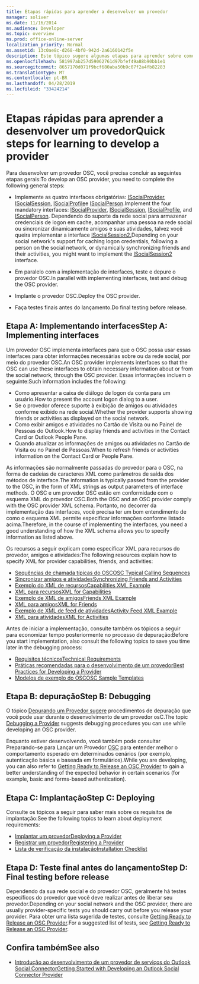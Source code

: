 ```yaml
---
title: Etapas rápidas para aprender a desenvolver um provedor
manager: soliver
ms.date: 11/16/2014
ms.audience: Developer
ms.topic: overview
ms.prod: office-online-server
localization_priority: Normal
ms.assetid: 13c0ae8c-d268-4bf0-942d-2a6160142f5e
description: Este tópico sugere algumas etapas para aprender sobre como desenvolver um provedor do Outlook Social Connector (OSC).
ms.openlocfilehash: 581997ab257d59062761d97bfef49a88b90bb1e1
ms.sourcegitcommit: 8657170d071f9bcf680aba50b9c07f2a4fb82283
ms.translationtype: MT
ms.contentlocale: pt-BR
ms.lasthandoff: 04/28/2019
ms.locfileid: "33424214"
---
```

# <a name="quick-steps-for-learning-to-develop-a-provider"></a><span data-ttu-id="b3091-103">Etapas rápidas para aprender a desenvolver um provedor</span><span class="sxs-lookup"><span data-stu-id="b3091-103">Quick steps for learning to develop a provider</span></span>

<span data-ttu-id="b3091-104">Para desenvolver um provedor OSC, você precisa concluir as seguintes etapas gerais:</span><span class="sxs-lookup"><span data-stu-id="b3091-104">To develop an OSC provider, you need to complete the following general steps:</span></span>
  
- <span data-ttu-id="b3091-105">Implemente as quatro interfaces obrigatórias: [ISocialProvider](isocialprovideriunknown.md), [ISocialSession](isocialsessioniunknown.md), [ISocialProfile](isocialprofileisocialperson.md)e [ISocialPerson](isocialpersoniunknown.md).</span><span class="sxs-lookup"><span data-stu-id="b3091-105">Implement the four mandatory interfaces: [ISocialProvider](isocialprovideriunknown.md), [ISocialSession](isocialsessioniunknown.md), [ISocialProfile](isocialprofileisocialperson.md), and [ISocialPerson](isocialpersoniunknown.md).</span></span> <span data-ttu-id="b3091-106">Dependendo do suporte da rede social para armazenar credenciais de logon em cache, acompanhar uma pessoa na rede social ou sincronizar dinamicamente amigos e suas atividades, talvez você queira implementar a interface [ISocialSession2.](isocialsession2iunknown.md)</span><span class="sxs-lookup"><span data-stu-id="b3091-106">Depending on your social network's support for caching logon credentials, following a person on the social network, or dynamically synchronizing friends and their activities, you might want to implement the [ISocialSession2](isocialsession2iunknown.md) interface.</span></span> 
    
- <span data-ttu-id="b3091-107">Em paralelo com a implementação de interfaces, teste e depure o provedor OSC.</span><span class="sxs-lookup"><span data-stu-id="b3091-107">In parallel with implementing interfaces, test and debug the OSC provider.</span></span> 

- <span data-ttu-id="b3091-108">Implante o provedor OSC.</span><span class="sxs-lookup"><span data-stu-id="b3091-108">Deploy the OSC provider.</span></span>  

- <span data-ttu-id="b3091-109">Faça testes finais antes do lançamento.</span><span class="sxs-lookup"><span data-stu-id="b3091-109">Do final testing before release.</span></span>
    
## <a name="step-a-implementing-interfaces"></a><span data-ttu-id="b3091-110">Etapa A: Implementando interfaces</span><span class="sxs-lookup"><span data-stu-id="b3091-110">Step A: Implementing interfaces</span></span>

<span data-ttu-id="b3091-111">Um provedor OSC implementa interfaces para que o OSC possa usar essas interfaces para obter informações necessárias sobre ou da rede social, por meio do provedor OSC.</span><span class="sxs-lookup"><span data-stu-id="b3091-111">An OSC provider implements interfaces so that the OSC can use these interfaces to obtain necessary information about or from the social network, through the OSC provider.</span></span> <span data-ttu-id="b3091-112">Essas informações incluem o seguinte:</span><span class="sxs-lookup"><span data-stu-id="b3091-112">Such information includes the following:</span></span>
  
- <span data-ttu-id="b3091-113">Como apresentar a caixa de diálogo de logon da conta para um usuário.</span><span class="sxs-lookup"><span data-stu-id="b3091-113">How to present the account logon dialog to a user.</span></span>    
- <span data-ttu-id="b3091-114">Se o provedor oferece suporte à exibição de amigos ou atividades conforme exibido na rede social.</span><span class="sxs-lookup"><span data-stu-id="b3091-114">Whether the provider supports showing friends or activities as displayed on the social network.</span></span>    
- <span data-ttu-id="b3091-115">Como exibir amigos e atividades no Cartão de Visita ou no Painel de Pessoas do Outlook.</span><span class="sxs-lookup"><span data-stu-id="b3091-115">How to display friends and activities in the Contact Card or Outlook People Pane.</span></span>     
- <span data-ttu-id="b3091-116">Quando atualizar as informações de amigos ou atividades no Cartão de Visita ou no Painel de Pessoas.</span><span class="sxs-lookup"><span data-stu-id="b3091-116">When to refresh friends or activities information on the Contact Card or People Pane.</span></span>
    
<span data-ttu-id="b3091-117">As informações são normalmente passadas do provedor para o OSC, na forma de cadeias de caracteres XML como parâmetros de saída dos métodos de interface.</span><span class="sxs-lookup"><span data-stu-id="b3091-117">The information is typically passed from the provider to the OSC, in the form of XML strings as output parameters of interface methods.</span></span> <span data-ttu-id="b3091-118">O OSC e um provedor OSC estão em conformidade com o esquema XML do provedor OSC.</span><span class="sxs-lookup"><span data-stu-id="b3091-118">Both the OSC and an OSC provider comply with the OSC provider XML schema.</span></span> <span data-ttu-id="b3091-119">Portanto, no decorrer da implementação das interfaces, você precisa ter um bom entendimento de como o esquema XML permite especificar informações conforme listado acima.</span><span class="sxs-lookup"><span data-stu-id="b3091-119">Therefore, in the course of implementing the interfaces, you need a good understanding of how the XML schema allows you to specify information as listed above.</span></span> 

<span data-ttu-id="b3091-120">Os recursos a seguir explicam como especificar XML para recursos do provedor, amigos e atividades:</span><span class="sxs-lookup"><span data-stu-id="b3091-120">The following resources explain how to specify XML for provider capabilities, friends, and activities:</span></span>
  
- [<span data-ttu-id="b3091-121">Sequências de chamada típicas do OSC</span><span class="sxs-lookup"><span data-stu-id="b3091-121">OSC Typical Calling Sequences</span></span>](osc-typical-calling-sequences.md)    
- [<span data-ttu-id="b3091-122">Sincronizar amigos e atividades</span><span class="sxs-lookup"><span data-stu-id="b3091-122">Synchronizing Friends and Activities</span></span>](synchronizing-friends-and-activities.md)    
- [<span data-ttu-id="b3091-123">Exemplo do XML de recursos</span><span class="sxs-lookup"><span data-stu-id="b3091-123">Capabilities XML Example</span></span>](capabilities-xml-example.md)   
- [<span data-ttu-id="b3091-124">XML para recursos</span><span class="sxs-lookup"><span data-stu-id="b3091-124">XML for Capabilities</span></span>](xml-for-capabilities.md)    
- [<span data-ttu-id="b3091-125">Exemplo de XML de amigos</span><span class="sxs-lookup"><span data-stu-id="b3091-125">Friends XML Example</span></span>](friends-xml-example.md)    
- [<span data-ttu-id="b3091-126">XML para amigos</span><span class="sxs-lookup"><span data-stu-id="b3091-126">XML for Friends</span></span>](xml-for-friends.md)   
- [<span data-ttu-id="b3091-127">Exemplo de XML de feed de atividades</span><span class="sxs-lookup"><span data-stu-id="b3091-127">Activity Feed XML Example</span></span>](activity-feed-xml-example.md)   
- [<span data-ttu-id="b3091-128">XML para atividades</span><span class="sxs-lookup"><span data-stu-id="b3091-128">XML for Activities</span></span>](xml-for-activities.md)
    
<span data-ttu-id="b3091-129">Antes de iniciar a implementação, consulte também os tópicos a seguir para economizar tempo posteriormente no processo de depuração:</span><span class="sxs-lookup"><span data-stu-id="b3091-129">Before you start implementation, also consult the following topics to save you time later in the debugging process:</span></span>
  
- [<span data-ttu-id="b3091-130">Requisitos técnicos</span><span class="sxs-lookup"><span data-stu-id="b3091-130">Technical Requirements</span></span>](technical-requirements.md)    
- [<span data-ttu-id="b3091-131">Práticas recomendadas para o desenvolvimento de um provedor</span><span class="sxs-lookup"><span data-stu-id="b3091-131">Best Practices for Developing a Provider</span></span>](best-practices-for-developing-a-provider.md)    
- [<span data-ttu-id="b3091-132">Modelos de exemplo do OSC</span><span class="sxs-lookup"><span data-stu-id="b3091-132">OSC Sample Templates</span></span>](osc-sample-templates.md)
    
## <a name="step-b-debugging"></a><span data-ttu-id="b3091-133">Etapa B: depuração</span><span class="sxs-lookup"><span data-stu-id="b3091-133">Step B: Debugging</span></span>

<span data-ttu-id="b3091-134">O tópico [Depurando um Provedor sugere](debugging-a-provider.md) procedimentos de depuração que você pode usar durante o desenvolvimento de um provedor osC.</span><span class="sxs-lookup"><span data-stu-id="b3091-134">The topic [Debugging a Provider](debugging-a-provider.md) suggests debugging procedures you can use while developing an OSC provider.</span></span> 
  
<span data-ttu-id="b3091-135">Enquanto estiver desenvolvendo, você também pode consultar Preparando-se para Lançar um Provedor [OSC](getting-ready-to-release-an-osc-provider.md) para entender melhor o comportamento esperado em determinados cenários (por exemplo, autenticação básica e baseada em formulários).</span><span class="sxs-lookup"><span data-stu-id="b3091-135">While you are developing, you can also refer to [Getting Ready to Release an OSC Provider](getting-ready-to-release-an-osc-provider.md) to gain a better understanding of the expected behavior in certain scenarios (for example, basic and forms-based authentication).</span></span> 
  
## <a name="step-c-deploying"></a><span data-ttu-id="b3091-136">Etapa C: Implantação</span><span class="sxs-lookup"><span data-stu-id="b3091-136">Step C: Deploying</span></span>

<span data-ttu-id="b3091-137">Consulte os tópicos a seguir para saber mais sobre os requisitos de implantação:</span><span class="sxs-lookup"><span data-stu-id="b3091-137">See the following topics to learn about deployment requirements:</span></span>
  
- [<span data-ttu-id="b3091-138">Implantar um provedor</span><span class="sxs-lookup"><span data-stu-id="b3091-138">Deploying a Provider</span></span>](deploying-a-provider.md)    
- [<span data-ttu-id="b3091-139">Registrar um provedor</span><span class="sxs-lookup"><span data-stu-id="b3091-139">Registering a Provider</span></span>](registering-a-provider.md)   
- [<span data-ttu-id="b3091-140">Lista de verificação da instalação</span><span class="sxs-lookup"><span data-stu-id="b3091-140">Installation Checklist</span></span>](installation-checklist.md)
    
## <a name="step-d-final-testing-before-release"></a><span data-ttu-id="b3091-141">Etapa D: Teste final antes do lançamento</span><span class="sxs-lookup"><span data-stu-id="b3091-141">Step D: Final testing before release</span></span>

<span data-ttu-id="b3091-142">Dependendo da sua rede social e do provedor OSC, geralmente há testes específicos do provedor que você deve realizar antes de liberar seu provedor.</span><span class="sxs-lookup"><span data-stu-id="b3091-142">Depending on your social network and the OSC provider, there are usually provider-specific tests you should carry out before you release your provider.</span></span> <span data-ttu-id="b3091-143">Para obter uma lista sugerida de testes, consulte [Getting Ready to Release an OSC Provider](getting-ready-to-release-an-osc-provider.md).</span><span class="sxs-lookup"><span data-stu-id="b3091-143">For a suggested list of tests, see [Getting Ready to Release an OSC Provider](getting-ready-to-release-an-osc-provider.md).</span></span>
  
## <a name="see-also"></a><span data-ttu-id="b3091-144">Confira também</span><span class="sxs-lookup"><span data-stu-id="b3091-144">See also</span></span>

- [<span data-ttu-id="b3091-145">Introdução ao desenvolvimento de um provedor de serviços do Outlook Social Connector</span><span class="sxs-lookup"><span data-stu-id="b3091-145">Getting Started with Developing an Outlook Social Connector Provider</span></span>](getting-started-with-developing-an-outlook-social-connector-provider.md)

